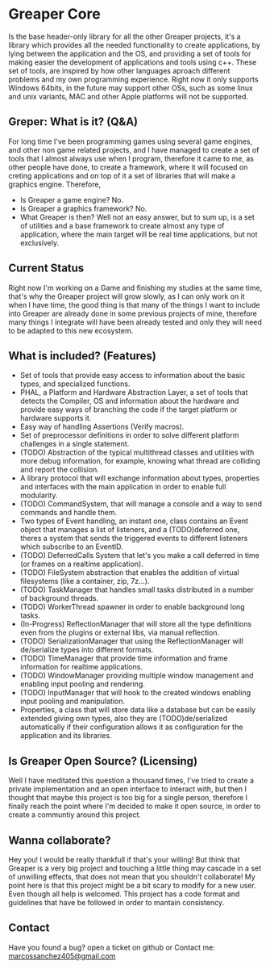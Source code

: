 # Greaper Core

Is the base header-only library for all the other Greaper projects, it's a library which provides all the needed functionality to create applications,
by lying between the application and the OS, and providing a set of tools for making easier the development of applications and tools using c++.
These set of tools, are inspired by how other languages aproach different problems and my own programming experience.
Right now it only supports Windows 64bits, in the future may support other OSs, such as some linux and unix variants, MAC and other Apple platforms will not be supported.

## Greper: What is it? (Q&A)

For long time I've been programming games using several game engines, and other non game related projects, and I have managed to create a set of tools that I almost always use
when I program, therefore it came to me, as other people have done, to create a framework, where it will focused on creting applications and on top of it a set of libraries that
will make a graphics engine. Therefore,

- Is Greaper a game engine?
  No.
- Is Greaper a graphics framework?
  No.
- What Greaper is then?
  Well not an easy answer, but to sum up, is a set of utilities and a base framework to create almost any type of application, where the main target will be real time applications,
  but not exclusively.

## Current Status

Right now I'm working on a Game and finishing my studies at the same time, that's why the Greaper project will grow slowly, as I can only work on it when I have time,
the good thing is that many of the things I want to include into Greaper are already done in some previous projects of mine, therefore many things I integrate will have been already tested
and only they will need to be adapted to this new ecosystem.

## What is included? (Features)

- Set of tools that provide easy access to information about the basic types, and specialized functions.
- PHAL, a Platform and Hardware Abstraction Layer, a set of tools that detects the Compiler, OS and information about the hardware and provide easy ways of branching the code if the target platform or hardware supports it.
- Easy way of handling Assertions (Verify macros).
- Set of preprocessor definitions in order to solve different platform challenges in a single statement.
- (TODO) Abstraction of the typical multithread classes and utilities with more debug information, for example, knowing what thread are colliding and report the collision.
- A library protocol that will exchange information about types, properties and interfaces with the main application in order to enable full modularity.
- (TODO) CommandSystem, that will manage a console and a way to send commands and handle them.
- Two types of Event handling, an instant one, class contains an Event object that manages a list of listeners, and a (TODO)deferred one, theres a system that sends the triggered events to different listeners which subscribe to an EventID.
- (TODO) DeferredCalls System that let's you make a call deferred in time (or frames on a realtime application).
- (TODO) FileSystem abstraction that enables the addition of virtual filesystems (like a container, zip, 7z...).
- (TODO) TaskManager that handles small tasks distributed in a number of background threads.
- (TODO) WorkerThread spawner in order to enable background long tasks.
- (In-Progress) ReflectionManager that will store all the type definitions even from the plugins or external libs, via manual reflection.
- (TODO) SerializationManager that using the ReflectionManager will de/serialize types into different formats.
- (TODO) TimeManager that provide time information and frame information for realtime applications.
- (TODO) WindowManager providing multiple window management and enabling input pooling and rendering.
- (TODO) InputManager that will hook to the created windows enabling input pooling and manipulation.
- Properties, a class that will store data like a database but can be easily extended giving own types, also they are (TODO)de/serialized automatically if their configuration allows it as configuration for the application and its libraries.

## Is Greaper Open Source? (Licensing)

Well I have meditated this question a thousand times, I've tried to create a private implementation and an open interface to interact with, but then I thought that
maybe this project is too big for a single person, therefore I finally reach the point where I'm decided to make it open source, in order to create a communtiy around this
project.

## Wanna collaborate?

Hey you! I would be really thankfull if that's your willing! But think that Greaper is a very big project and touching a little thing may cascade in a set of unwilling effects,
that does not mean that you shouldn't collaborate! My point here is that this project might be a bit scary to modify for a new user. Even though all help is welcomed.
This project has a code format and guidelines that have be followed in order to mantain consistency.

## Contact

Have you found a bug? open a ticket on github or
Contact me: marcossanchez405@gmail.com

